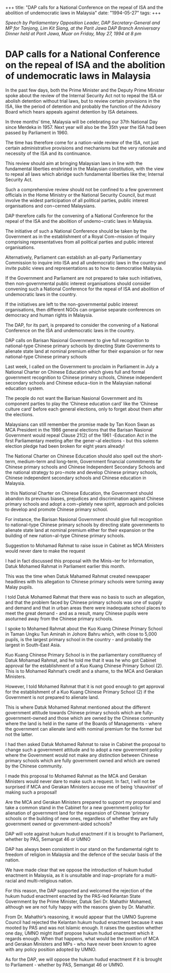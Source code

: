 +++ 
title: "DAP calls for a National Conference on the repeal of ISA and the abolition of undemocratic laws in Malaysia"
date: "1994-05-27"
tags:
+++

_Speech by Parliamentary Opposition Leader, DAP Secretary-General and MP for Tanjong, Lim Kit Siang, at the Parit Jawa DAP Branch Anniversary Dinner held at Parit Jawa, Muar on Friday, May 27, 1994 at 8 pm_

# DAP calls for a National Conference on the repeal of ISA and the abolition of undemocratic laws in Malaysia

In the past few days, both the Prime Minister and the Deputy Prime Minister spoke about the review of the Internal Security Act not to repeal the ISA or abolish detention without trial laws, but to review certain provisions in the ISA, like the period of detention and probably the function of the Advisory Board which hears appeals against detention by ISA detainees.</u>

In three months’ time, Malaysia will be celebrating our 37th National Day since Merdeka in 1957. Next year will also be the 35th year the ISA had been passed by Parliament in 1960.

The time has therefore come for a nation-wide review of the ISA, not just certain administrative provisions and mechanisms but the very rationale and necessity of the ISA and its continuance.

This review should aim at bringing Malaysian laws in line with the fundamental liberties enshrined in the Malaysian constitution, with the view to repeal all laws which abridge such fundamental liberties like the; Internal Security Act.

Such a comprehensive review should not be confined to a few government officials in the Home Ministry or the National Security Council, but must involve the widest participation of all political parties, public interest organisations and con¬cerned Malaysians.

DAP therefore calls for the convening of a National Conference for the repeal of the ISA and the abolition of undemo¬cratic laws in Malaysia.

The initiative of such a National Conference should be taken by the Government as in the establishment of a Royal Com¬mission of Inquiry comprising representatives from all political parties and public interest organisations.

Alternatively, Parliament can establish an all-party Parliamentary Commission to inquire into ISA and all undemocratic laws in the country and invite public views and representations as to how to democratise Malaysia.

If the Government and Parliament are not prepared to take such initiatives, then non-governmental public interest organisations should consider convening such a National Conference for the repeal of ISA and abolition of undemocratic laws in the country.

If the initiatives are left to the non-governmental public interest organisations, then different NGOs can organise separate conferences on democracy and human rights in Malaysia.

The DAP, for its part, is prepared to consider the convening of a National Conference on the ISA and undemocratic laws in the country.

DAP calls on Barisan Nasional Government to give full recognition to national-type Chinese primary schools by directing State Governments to alienate state land at nominal premium either for their expansion or for new national-type Chinese primary schools

Last week, I called on the Government to proclaim in Parliament in July a National Charter on Chinese Education which gives full and formal government recognition to Chinese primary schools, Chinese independent secondary schools and Chinese educa¬tion in the Malaysian national education system.

The people do not want the Barisan Nasional Government and its component parties to play the ‘Chinese education card’ like the ‘Chinese culture card’ before each general elections, only to forget about them after the elections.

Malaysians can still remember the promise made by Tan Koon Swan as MCA President in the 1986 general elections that the Barisan Nasional Government would repeal Clause 21(2) of the 1961 -Education Act in the first Parliamentary meeting after the gener¬al elections - but this solemn election pledge had been broken for eight years already!

The National Charter on Chinese Education should also spell out the short-term, medium-term and long-term, Government financial commitments far Chinese primary schools and Chinese Independent Secondary Schools and the national strategy to pro¬mote and develop Chinese primary schools, Chinese independent secondary schools and Chinese education in Malaysia.

In this National Charter on Chinese Education, the Government should abandon its previous biases, prejudices and discrimination against Chinese primary schools and adopt a com¬pletely new spirit, approach and policies to develop and promote Chinese primary school.

For instance, the Barisan Nasional Government should give full recognition to national-type Chinese primary schools by directing state governments to alienate state land at nominal premium either for their expansion or the building of new nation¬al-type Chinese primary schools.

Suggestion to Mohamad Rahmat to raise issue in Cabinet as MCA Ministers would never dare to make the request

I had in fact discussed this proposal with the Minis¬ter for Information, Datuk Mohamed Rahmat in Parliament earlier this month.

This was the time when Datuk Mahamed Rahmat created newspaper headlines with his allegation to Chinese primary schools were turning away Malay pupils.

I told Datuk Mohamed Rahmat that there was no basis to such an allegation, and that the problem faced by Chinese primary schools was one of supply and demand and that in urban areas there were inadequate school places to meet the great demand - and as a result, many Chinese pupils were asoturned away from the Chinese primary schools.

I spoke to Mohamed Rahmat about the Kuo Kuang Chinese Primary School in Taman Ungku Tun Aminah in Johore Bahru which, with close to 5,000 pupils, is the largest primary school in the country - and probably the largest in South-East Asia.

Kuo Kuang Chinese Primary School is in the parliamentary constituency of Datuk Mohamad Rahmat, and he told me that it was he who got Cabinet approval far the establishment of a Kuo Kuang Chinese Primary School (2). This is to Mohamed Rahmat’s credit and a shame, to the MCA and Gerakan Ministers.

However, I told Mohamed Rahmat that it is not good enough to get approval for the establishment of a Kuo Kuang Chinese Primary School (2) if the Government is not prepared to alienate land.

This is where Datuk Mohamed Rahmat mentioned about the different government attitude towards Chinese primary schools which are fully-government-owned and those which are owned by the Chinese community where the land is held in the name of the Boards of Managements - where the government can alienate land with nominal premium for the former but not the latter.

I had then asked Datuk Mohamed Rahmat to raise in Cabinet the proposal to change such a government attitude and to adopt a new government policy where the Government would not make any distinction between Chinese primary schools which are fully government owned and which are owned by the Chinese community.

I made this proposal to Mohamed Rahmat as the MCA and Gerakan Ministers would never dare to make such a request. In fact, I will not be surprised if MCA and Gerakan Ministers accuse me of being ‘chauvinist’ of making such a proposal!

Are the MCA and Gerakan Ministers prepared to support my proposal and take a common stand in the Cabinet for a new government policy for alienation of government land for the expansion of Chinese 'primary schools or the building of new ones, regardless of whether they are fully government owned or government-aided schools?

DAP will vote against hukum hudud enactment if it is brought to Parliament, whether by PAS, Semangat 46 or UMNO

DAP has always been consistent in our stand on the fundamental right to freedom of religion in Malaysia and the defence of the secular basis of the nation.

We have made clear that we oppose the introduction of hukum hudud enactment in Malaysia, as it is unsuitable and inap¬propriate for a multi-racial and multi-religious nation.

For this reason, the DAP supported and welcomed the rejection of the hukum hudud enactment enacted by the PAS-led Kelantan State Government by the Prime Minister, Datuk Seri Dr. Mahathir Mohamed, although we are not fully happy with the reasons given by Dr. Mahathir.

From Dr. Mahathir’s reasoning, it would appear that the UMNO Supreme Council had rejected the Kelantan hukum hudud enactment because it was mooted by PAS and was not Islamic enough. It raises the question whether one day, UMNO might itself propose hukum hudud enactment which it regards enough. When that happens, what would be the position of MCA  and Gerakan Ministers and MPs - who have never been known to agree with any policy position adopted by UMNO.

As for the DAP, we will oppose the hukum hudud enactment if it is brought to Parliament - whether by PAS, Semangat 46 or UMNO.
 
